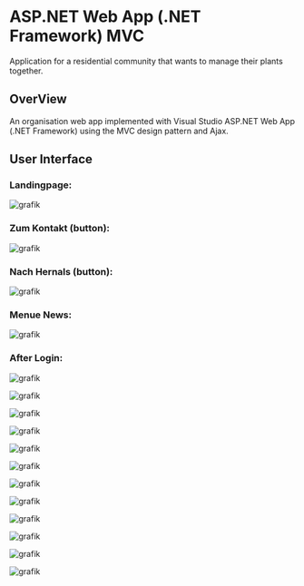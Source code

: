 
# ASP.NET Web App (.NET Framework) MVC
Application for a residential community that wants to manage their plants together.

## OverView
An organisation web app implemented with Visual Studio ASP.NET Web App (.NET Framework) using the MVC design pattern and Ajax.


## User Interface

### Landingpage:
![grafik](https://user-images.githubusercontent.com/78412795/107249810-fd458480-6a33-11eb-9560-0f887e2af45b.png)

### Zum Kontakt (button):
![grafik](https://user-images.githubusercontent.com/78412795/107250055-14847200-6a34-11eb-8fbe-50e21e0ccb5d.png)

### Nach Hernals (button):
![grafik](https://user-images.githubusercontent.com/78412795/107250301-26661500-6a34-11eb-8daf-716df9cd3063.png)

### Menue News:
![grafik](https://user-images.githubusercontent.com/78412795/107250470-34b43100-6a34-11eb-9dae-8da21c7a1458.png)


### After Login:
![grafik](https://user-images.githubusercontent.com/78412795/107250918-557c8680-6a34-11eb-8815-f942a07430d3.png)

![grafik](https://user-images.githubusercontent.com/78412795/107251098-63320c00-6a34-11eb-9bb0-b23fe836139c.png)

![grafik](https://user-images.githubusercontent.com/78412795/107251298-7d6bea00-6a34-11eb-80a9-5aaaa7d1ad26.png)

![grafik](https://user-images.githubusercontent.com/78412795/107251348-89f04280-6a34-11eb-81b8-19e6b9c4b53c.png)

![grafik](https://user-images.githubusercontent.com/78412795/107251386-9379aa80-6a34-11eb-8b9d-7bf5b9a550f6.png)

![grafik](https://user-images.githubusercontent.com/78412795/107251448-a1c7c680-6a34-11eb-8f8c-b01b7addd589.png)

![grafik](https://user-images.githubusercontent.com/78412795/107352380-0da93e00-6acc-11eb-865c-110e9d4011f2.png)

![grafik](https://user-images.githubusercontent.com/78412795/107251696-ee130680-6a34-11eb-8d45-241799437810.png)

![grafik](https://user-images.githubusercontent.com/78412795/107251584-c91e9380-6a34-11eb-9d8f-7921d72a81de.png)

![grafik](https://user-images.githubusercontent.com/78412795/107251602-ce7bde00-6a34-11eb-8279-b61d0990ec61.png)

![grafik](https://user-images.githubusercontent.com/78412795/107251617-d3409200-6a34-11eb-8c58-47b0170ff136.png)

![grafik](https://user-images.githubusercontent.com/78412795/107351744-41379880-6acb-11eb-945a-550b106cb42f.png)


